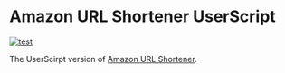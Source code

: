 # Amazon URL Shortener UserScript

[![test](https://github.com/r7kamura/amazon_url_shortener_user_script/actions/workflows/test.yml/badge.svg)](https://github.com/r7kamura/amazon_url_shortener_user_script/actions/workflows/test.yml)

The UserScirpt version of [Amazon URL Shortener](https://github.com/r7kamura/amazon_url_shortener).
